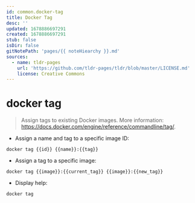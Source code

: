 ```yaml
---
id: common.docker-tag
title: Docker Tag
desc: ''
updated: 1678886697291
created: 1678886697291
stub: false
isDir: false
gitNotePath: 'pages/{{ noteHiearchy }}.md'
sources:
  - name: tldr-pages
    url: 'https://github.com/tldr-pages/tldr/blob/master/LICENSE.md'
    license: Creative Commons
---
```

# docker tag

> Assign tags to existing Docker images.
> More information: <https://docs.docker.com/engine/reference/commandline/tag/>.

- Assign a name and tag to a specific image ID:

`docker tag {{id}} {{name}}:{{tag}}`

- Assign a tag to a specific image:

`docker tag {{image}}:{{current_tag}} {{image}}:{{new_tag}}`

- Display help:

`docker tag`

